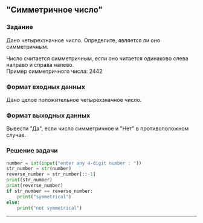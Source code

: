 ## "Симметричное число"

### Задание

Дано четырехзначное число. Определите, является ли оно симметричным.

Число считается симметричным, если оно читается одинаково слева направо и справа налево. \
Пример симметричного числа: 2442

### Формат входных данных

Дано целое положительное четырехзначное число.

### Формат выходных данных

Вывести "Да", если число симметричное и "Нет" в противоположном случае.

### Решение задачи

```python
number = int(input("enter any 4-digit number : "))
str_number = str(number)
reverse_number = str_number[::-1]
print(str_number)
print(reverse_number)
if str_number == reverse_number:
    print("symmetrical")
else:
    print("not symmetrical")
```

---
